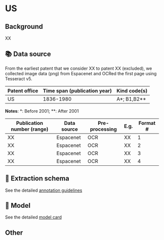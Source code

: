 # US

## Background

XX

## 📚 Data source

From the earliest patent that we consider XX to patent XX (excluded), we collected image data (png) from Espacenet and OCRed the first page using Tesseract v5.

Patent office | Time span (publication year)| Kind code(s)
---|---|---
US|1836-1980|A*; B1,B2**

**Notes**: *: Before 2001; **: After 2001

Publication number (range)| Data source | Pre-processing | E.g. | Format #
 --- | --- | --- | --- | ---
XX | Espacenet | OCR | XX| 1
XX | Espacenet | OCR | XX| 2
XX | Espacenet | OCR | XX| 3
XX | Espacenet | OCR | XX| 4

## 🚜 Extraction schema

See the detailed [annotation guidelines](./US_ANNOTATION_GUIDELINES.md)

## 🔮 Model

See the detailed [model card](./US_MODEL_CARD.md)

## Other
